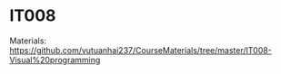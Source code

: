 # IT008
Materials: https://github.com/vutuanhai237/CourseMaterials/tree/master/IT008-Visual%20programming
